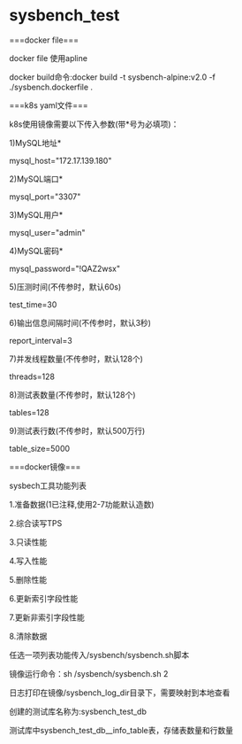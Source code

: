 # sysbench_test

===docker file===

docker file 使用apline

docker build命令:docker build -t sysbench-alpine:v2.0 -f ./sysbench.dockerfile .

===k8s yaml文件===

k8s使用镜像需要以下传入参数(带*号为必填项)：

1)MySQL地址*

mysql_host="172.17.139.180"

2)MySQL端口*

mysql_port="3307"

3)MySQL用户*

mysql_user="admin"

4)MySQL密码*

mysql_password="!QAZ2wsx"

5)压测时间(不传参时，默认60s)

test_time=30

6)输出信息间隔时间(不传参时，默认3秒)

report_interval=3

7)并发线程数量(不传参时，默认128个)

threads=128

8)测试表数量(不传参时，默认128个)

tables=128 

9)测试表行数(不传参时，默认500万行)

table_size=5000

===docker镜像===

sysbech工具功能列表

1.准备数据(1已注释,使用2-7功能默认造数)

2.综合读写TPS

3.只读性能

4.写入性能

5.删除性能

6.更新索引字段性能

7.更新非索引字段性能

8.清除数据

任选一项列表功能传入/sysbench/sysbench.sh脚本

镜像运行命令：sh /sysbench/sysbench.sh 2

日志打印在镜像/sysbench_log_dir目录下，需要映射到本地查看

创建的测试库名称为:sysbench_test_db

测试库中sysbench_test_db__info_table表，存储表数量和行数量
